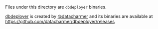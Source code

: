 Files under this directory are `dbdeployer` binaries.

[dbdeployer](https://github.com/datacharmer/dbdeployer) is created by [@datacharmer](https://github.com/datacharmer) and its binaries are available at https://github.com/datacharmer/dbdeployer/releases
